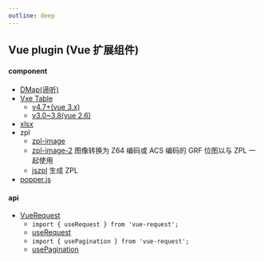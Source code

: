 ```yaml
---
outline: deep
---
```

## Vue plugin (Vue 扩展组件)

#### component
- [DMap(谛听)](https://juejin.cn/post/6844903593284206605)
- [Vxe Table](https://vxetable.cn/#/start/install)
  - [v4.7+(vue 3.x)](https://vxetable.cn/v4/#/start/install)
  - [v3.0~3.8(vue 2.6)](https://vxetable.cn/v3.8/#/table/start/install)
- [xlsx](https://docs.sheetjs.com/docs/getting-started/examples/export#live-demo)
- zpl
  - [zpl-image](https://www.npmjs.com/package/zpl-image) 
  - [zpl-image-2](https://www.npmjs.com/package/zpl-image-2) 图像转换为 Z64 编码或 ACS 编码的 GRF 位图以与 ZPL 一起使用
  - [jszpl](https://www.npmjs.com/package/jszpl) 生成 ZPL
- [popper.js](https://floating-ui.com/docs/getting-started)
  
#### api
- [VueRequest](https://cn.attojs.org/guide/introduction.html#%E4%B8%BA%E4%BB%80%E4%B9%88%E9%80%89%E6%8B%A9-vuerequest)
  - `import { useRequest } from 'vue-request';`
  - [useRequest](https://cn.attojs.org/api/#%E5%85%AC%E5%85%B1-api)
  - `import { usePagination } from 'vue-request';`
  - [usePagination](https://cn.attojs.org/api/pagination.html)
